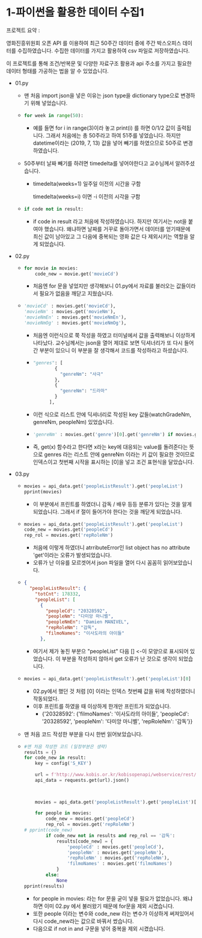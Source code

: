 # 1-파이썬을 활용한 데이터 수집1

프로젝트 요약 : 

영화진흥위원회 오픈 API 를 이용하여 최근 50주간 데이터 중에 주간 박스오피스 데이터를 수집하였습니다. 수집한 데이터를 가지고 활용하여 csv 파일로 저장하였습니다. 

이 프로젝트를 통해 조건/반복문 및 다양한 자료구조 활용과 api 주소를 가지고 필요한 데이터 형태를 가공하는 법을 알 수 있었습니다. 

- 01.py

  - 맨 처음 import json을 넣은 이유는 json type을 dictionary type으로 변경하기 위해 넣었습니다.

  - ```python
    for week in range(50):
    ```

    - 예를 들면 for i in range(3)이라 놓고 print(i) 를 하면 0/1/2 값이 출력됩니다. 그래서 처음에는 총 50주라고 하여 51주를 넣었습니다. 하지만  datetime이라는 (2019, 7, 13) 값을 넣어 빼기를 하였으므로 50주로 변경하였습니다.

  - 50주부터 날짜 빼기를 하려면 timedelta를 넣어야한다고 교수님께서 알려주셨습니다.

    - timedelta(weeks=1) 일주일 이전의 시간을 구함

      timedelta(weeks=i) 이면 -i 이전의 시각을 구함 

  - ```python
    if code not in result:
    ```

    - if code in result 라고 처음에 작성하였습니다. 하지만 여기서는 not을 붙여야 했습니다. 왜냐하면 날짜를 거꾸로 돌아가면서 데이터를 얻기때문에 최신 값이 남아있고 그 다음에 중복되는 영화 값은 다 제외시키는 역할을 알게 되었습니다.

- 02.py

  - ```python
    for movie in movies:
        code_new = movie.get('movieCd')
    ```

    - 처음엔 for 문을 넣었지만 생각해보니 01.py에서 자료를 불러오는 값들이라서 필요가 없음을 깨닫고 지웠습니다. 

  - ```python
    'movieCd' : movies.get('movieCd'),
    'movieNm' : movies.get('movieNm'),
    'movieNmEn' : movies.get('movieNmEn'),
    'movieNmOg' : movies.get('movieNmOg'),
    ```

    - 처음엔 이런식으로 쭉 작성을 하였고 터미널에서 값을 출력해보니 이상하게 나타났다. 교수님께서는 json을 열어 제대로 보면 딕셔너리가 또 다시 들어간 부분이 있으니 이 부분을 잘 생각해서 코드를 작성하라고 하셨습니다. 

    - ```python
      "genres": [
              {
                "genreNm": "사극"
              },
              {
                "genreNm": "드라마"
              }
            ],
      ```

    - 이런 식으로 리스트 안에 딕셔너리로 작성된 key 값들(watchGradeNm, genreNm, peopleNm) 있었습니다.

    - ```python
      'genreNm' : movies.get('genre')[0].get('genreNm') if movies.get('genre') else None
      ```

    - 즉, get(x) 함수라고 한다면 x라는 key에 대응되는 value를 돌려준다는 뜻으로 genres 라는 리스트 안에 genreNm 이라는 키 값이 필요한 것이므로 인덱스이고 첫번째 시작을 표시하는 [0]을 넣고 조건 표현식을 달았습니다.
  
- 03.py

  - ```python
    movies = api_data.get('peopleListResult').get('peopleList')
    pprint(movies)
    ```

    - 이 부분에서 프린트를 하였더니 감독 / 배우 등등 분류가 있다는 것을 알게 되었습니다. 그래서 if 절이 들어가야 한다는 것을 깨닫게 되었습니다. 

  - ```python
    movies = api_data.get('peopleListResult').get('peopleList')
    code_new = movies.get('peopleCd')
    rep_rol = movies.get('repRoleNm')
    ```

    - 처음에 이렇게 하였더니 atrributeError인 list object has no attribute 'get'이라는 오류가 발생되었습니다.
    - 오류가 난 이유를 모르겟어서 json 파일을 열어 다시 꼼꼼히 읽어보았습니다.

  - ```json
    {
      "peopleListResult": {
        "totCnt": 178332,
        "peopleList": [
          {
            "peopleCd": "20328592",
            "peopleNm": "다미앙 마니벨",
            "peopleNmEn": "Damien MANIVEL",
            "repRoleNm": "감독",
            "filmoNames": "이사도라의 아이들"
          },
    ```

    - 여기서 제가 놓친 부분으 "peopleList" 다음 [] <-이 모양으로 표시되어 있었습니다. 이 부분을 작성하지 않아서 get 오류가 난 것으로 생각이 되었습니다. 

  - ```python
    movies = api_data.get('peopleListResult').get('peopleList')[0]
    ```

    - 02.py에서 했던 것 처럼 [0] 이라는 인덱스 첫번째 값을 뒤에 작성하였더니 작동되었다. 
    - 이후 프린트를 하였을 때 이상하게 한개만 프린트가 되었습니다. 
      - {'20328592': {'filmoNames': '이사도라의 아이들',
                      'peopleCd': '20328592',
                      'peopleNm': '다미앙 마니벨',
                      'repRoleNm': '감독'}}

  - 맨 처음 코드 작성한 부분을 다시 한번 읽어보았습니다. 

  - ```python
    #맨 처음 작성한 코드 (일정부분은 생략)
    results = {}
    for code_new in result:
        key = config('S_KEY')
        
        url = f'http://www.kobis.or.kr/kobisopenapi/webservice/rest/people/searchPeopleList.json?key={key}&peopleCd={code_new}'
        api_data = requests.get(url).json() 
    
        
    
        movies = api_data.get('peopleListResult').get('peopleList')[0]
       
        for people in movies:
            code_new = movies.get('peopleCd')
            rep_rol = movies.get('repRoleNm')
    # pprint(code_new)
            if code_new not in results and rep_rol == '감독':
                results[code_new] = {
                    'peopleCd' : movies.get('peopleCd'),
                    'peopleNm' : movies.get('peopleNm'),
                    'repRoleNm' : movies.get('repRoleNm'),
                    'filmoNames' : movies.get('filmoNames')
                }
            else:
                None   
    pprint(results) 
    ```

    - for people in movies:  라는 for 문을 굳이 넣을 필요가 없었습니다. 왜냐하면 이미 02.py 에서 불러왔기 때문에 for문을 제외 시켰습니다. 
    - 또한 people 이라는 변수와 code_new 라는 변수가 이상하게 써져있어서 다시 code_new라는 값으로 바꿔서 썼습니다. 
    - 다음으로 if not in and 구문을 넣어 중복을 제외 시켰습니다. 



